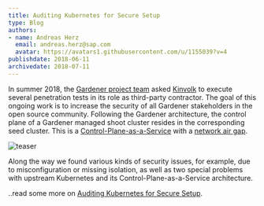 ```yaml
---
title: Auditing Kubernetes for Secure Setup
type: Blog
authors: 
- name: Andreas Herz
  email: andreas.herz@sap.com
  avatar: https://avatars1.githubusercontent.com/u/1155039?v=4
publishdate: 2018-06-11
archivedate: 2018-07-11
---
```


In summer 2018, the [Gardener project team](https://github.com/gardener/gardener) asked [Kinvolk](https://kinvolk.io/) to execute several penetration tests in its role as third-party contractor. The goal of this ongoing work is to increase the security of
all Gardener stakeholders in the open source community. Following the Gardener architecture, the control plane of a
Gardener managed shoot cluster resides in the corresponding seed cluster. This is a
[Control-Plane-as-a-Service](https://kubernetes.io/blog/2018/05/17/gardener/#kubernetes-control-plane) with
a [network air gap](https://kubernetes.io/blog/2018/05/17/gardener/#network-air-gap).

![teaser](teaser.svg)

Along the way we found various kinds of security issues, for example, due to misconfiguration or missing isolation,
as well as two special problems with upstream Kubernetes and its Control-Plane-as-a-Service
architecture.


..read some more on [Auditing Kubernetes for Secure Setup](https://github.com/gardener/documentation/blob/master/website/documentation/guides/applications/insecure-configuration/_index.md).
